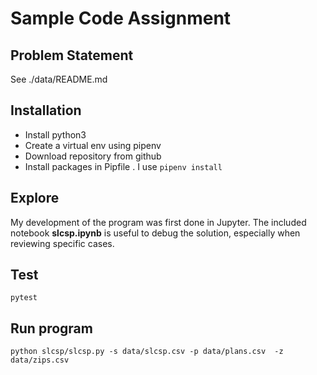# Sample Code Assignment

## Problem Statement
See ./data/README.md

## Installation
- Install python3
- Create a virtual env using pipenv
- Download repository from github
- Install packages in Pipfile . I use `pipenv install`

## Explore
My development of the program was first done in Jupyter. The included notebook **slcsp.ipynb** is useful to debug the solution, especially when reviewing specific cases.

## Test
`pytest`

## Run program
`python slcsp/slcsp.py -s data/slcsp.csv -p data/plans.csv 
-z data/zips.csv`
